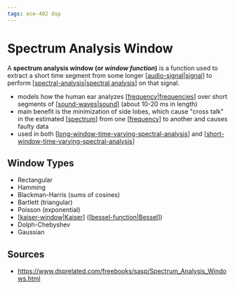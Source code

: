 ```yaml
---
tags: ece-402 dsp
---
```


# Spectrum Analysis Window

A **spectrum analysis window (or _window function_)** is a function used to extract a short time segment from some longer [[audio-signal|signal]] to perform [[spectral-analysis|spectral analysis]] on that signal.

- models how the human ear analyzes [[frequency|frequencies]] over short segments of [[sound-waves|sound]] (about 10-20 ms in length)
- main benefit is the minimization of side lobes, which cause "cross talk" in the estimated [[spectrum]] from one [[frequency]] to another and causes faulty data
- used in both [[long-window-time-varying-spectral-analysis]] and [[short-window-time-varying-spectral-analysis]]

## Window Types

- Rectangular
- Hamming
- Blackman-Harris (sums of cosines)
- Bartlett (triangular)
- Poisson (exponential)
- [[kaiser-window|Kaiser]] ([[bessel-function|Bessel]])
- Dolph-Chebyshev
- Gaussian

## Sources

- <https://www.dsprelated.com/freebooks/sasp/Spectrum_Analysis_Windows.html>

[//begin]: # "Autogenerated link references for markdown compatibility"
[audio-signal|signal]: audio-signal "Audio Signal"
[spectral-analysis|spectral analysis]: spectral-analysis "Spectral Analysis"
[frequency|frequencies]: frequency "Frequency"
[sound-waves|sound]: sound-waves "Sound Waves"
[spectrum]: spectrum "Spectrum"
[frequency]: frequency "Frequency"
[long-window-time-varying-spectral-analysis]: long-window-time-varying-spectral-analysis "Long Window Time-Varying Spectral Analysis"
[short-window-time-varying-spectral-analysis]: short-window-time-varying-spectral-analysis "Short Window Time-Varying Spectral Analysis"
[kaiser-window|Kaiser]: kaiser-window "Kaiser Window"
[bessel-function|Bessel]: bessel-function "Bessel Function"
[//end]: # "Autogenerated link references"

